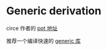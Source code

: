 # Generic derivation

circe 作者的 [ppt 地址](https://meta.plasm.us/slides/scalaworld/#1)

推荐一个编译快速的 [generic 库](https://github.com/propensive/magnolia)